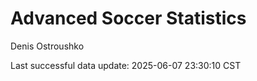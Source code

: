 # Advanced Soccer Statistics
Denis Ostroushko

<!-- gfm -->

Last successful data update: 2025-06-07 23:30:10 CST
